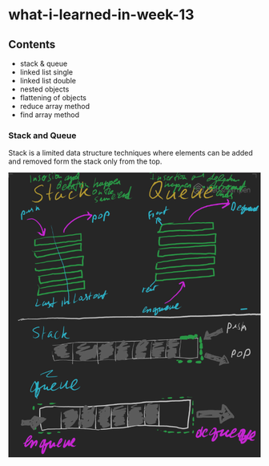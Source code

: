 # what-i-learned-in-week-13

## Contents

* stack & queue
* linked list single
* linked list double
* nested objects
* flattening of objects
* reduce array method
* find array method

### Stack and Queue

Stack is a limited data structure techniques where elements can be added and removed form the stack only from the top. 

![Stacks and Queues](stacks_queues.png)